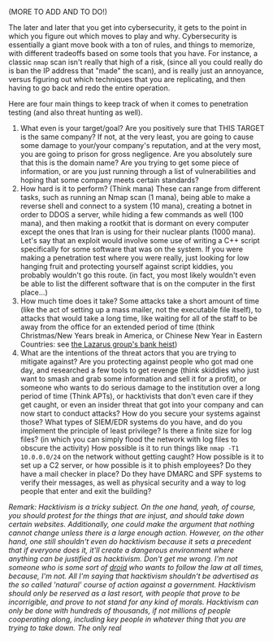(MORE TO ADD AND TO DO!)

The later and later that you get into cybersecurity, it gets to the point in which you figure out which moves to play and why. Cybersecurity is essentially a giant move book with a ton of rules, and things to memorize, with different tradeoffs based on some tools that you have. For instance, a classic `nmap` scan isn't really that high of a risk, (since all you could really do is ban the IP address that "made" the scan), and is really just an annoyance, versus figuring out which techniques that you are replicating, and then having to go back and redo the entire operation. 

Here are four main things to keep track of when it comes to penetration testing (and also threat hunting as well).

1. What even is your target/goal? Are you positively sure that THIS TARGET is the same company? If not, at the very least, you are going to cause some damage to your/your company's reputation, and at the very most, you are going to prison for gross negligence. Are you absolutely sure that this is the domain name?  Are you trying to get some piece of information, or are you just running through a list of vulnerabilities and hoping that some company meets certain standards? 
2. How hard is it to perform? (Think mana) These can range from different tasks, such as running an Nmap scan (1 mana), being able to make a reverse shell and connect to a system (10 mana), creating a botnet in order to DDOS a server, while hiding a few commands as well (100 mana), and then making a rootkit that is dormant on every computer except the ones that Iran is using for their nuclear plants (1000 mana). Let's say that an exploit would involve some use of writing a C++ script specifically for some software that was on the system. If you were making a penetration test where you were really, just looking for low hanging fruit and protecting yourself against script kiddies, you probably wouldn't go this route. (in fact, you most likely wouldn't even be able to list the different software that is on the computer in the first place...)
3. How much time does it take? Some attacks take a short amount of time (like the act of setting up a mass mailer, not the executable file itself), to attacks that would take a long time, like waiting for all of the staff to be away from the office for an extended period of time (think Christmas/New Years break in America, or Chinese New Year in Eastern Countries: see [the Lazarus group's bank heist](https://en.wikipedia.org/wiki/Bangladesh_Bank_robbery))
4. What are the intentions of the threat actors that you are trying to mitigate against? Are you protecting against people who got mad one day, and researched a few tools to get revenge (think skiddies who just want to smash and grab some information and sell it for a profit), or someone who wants to do serious damage to the institution over a long period of time (Think APTs), or hacktivists that don't even care if they get caught, or even an insider threat that got into your company and can now start to conduct attacks? How do you secure your systems against those? What types of SIEM/EDR systems do you have, and do you implement the principle of least privilege? Is there a finite size for log files? (in which you can simply flood the network with log files to obscure the activity) How possible is it to run things like `nmap -T1 10.0.0.0/24` on the network without getting caught? How possible is it to set up a C2 server, or how possible is it to phish employees? Do they have a mail checker in place? Do they have DMARC and SPF systems to verify their messages, as well as physical security and a way to log people that enter and exit the building?
   
*Remark: Hacktivism is a tricky subject. On the one hand, yeah, of course, you should protest for the things that are injust, and should take down certain websites. Additionally, one could make the argument that nothing cannot change unless there is a large enough action. However, on the other hand, one still shouldn't even do hacktivism because it sets a precedent that if everyone does it, it'll create a dangerous environment where anything can be justified as hacktivism. Don't get me wrong. I'm not someone who is some sort of [droid](http://www.catb.org/jargon/html/D/droid.html) who wants to follow the law at all times, because, I'm not. All I'm saying that hacktivism shouldn't be advertised as the so called 'natural' course of action against a government. Hacktivism should only be reserved as a last resort, with people that prove to be incorrigible, and prove to not stand for any kind of morals. Hacktivism can only be done with hundreds of thousands, if not millions of people cooperating along, including key people in whatever thing that you are trying to take down. The only real* 
